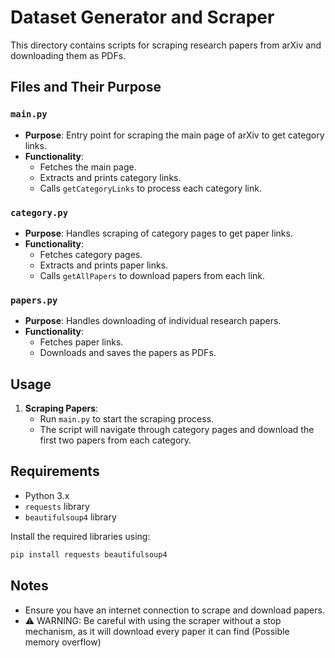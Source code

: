 # Dataset Generator and Scraper

This directory contains scripts for scraping research papers from arXiv and downloading them as PDFs.

## Files and Their Purpose

### `main.py`
- **Purpose**: Entry point for scraping the main page of arXiv to get category links.
- **Functionality**: 
  - Fetches the main page.
  - Extracts and prints category links.
  - Calls `getCategoryLinks` to process each category link.

### `category.py`
- **Purpose**: Handles scraping of category pages to get paper links.
- **Functionality**: 
  - Fetches category pages.
  - Extracts and prints paper links.
  - Calls `getAllPapers` to download papers from each link.

### `papers.py`
- **Purpose**: Handles downloading of individual research papers.
- **Functionality**: 
  - Fetches paper links.
  - Downloads and saves the papers as PDFs.

## Usage

1. **Scraping Papers**:
   - Run `main.py` to start the scraping process.
   - The script will navigate through category pages and download the first two papers from each category.

## Requirements

- Python 3.x
- `requests` library
- `beautifulsoup4` library

Install the required libraries using:
```sh
pip install requests beautifulsoup4
```

## Notes

- Ensure you have an internet connection to scrape and download papers.
- ⚠️ WARNING: Be careful with using the scraper without a stop mechanism, as it will download every paper it can find (Possible memory overflow)
